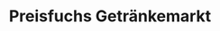 ---
title: "Preisfuchs Getränkemarkt"
url: /zeulenroda-triebes/preisfuchs-getraenkemarkt/
shop: Getränke
---